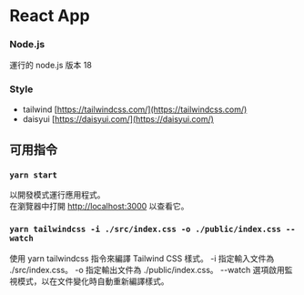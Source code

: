 # React App

### Node.js
運行的 node.js 版本 18

### Style
* tailwind [https://tailwindcss.com/](https://tailwindcss.com/)
* daisyui [https://daisyui.com/](https://daisyui.com/)

## 可用指令

### `yarn start`
以開發模式運行應用程式。\
在瀏覽器中打開 [http://localhost:3000](http://localhost:3000) 以查看它。

### `yarn tailwindcss -i ./src/index.css -o ./public/index.css --watch`
使用 yarn tailwindcss 指令來編譯 Tailwind CSS 樣式。
-i 指定輸入文件為 ./src/index.css。
-o 指定輸出文件為 ./public/index.css。
--watch 選項啟用監視模式，以在文件變化時自動重新編譯樣式。


